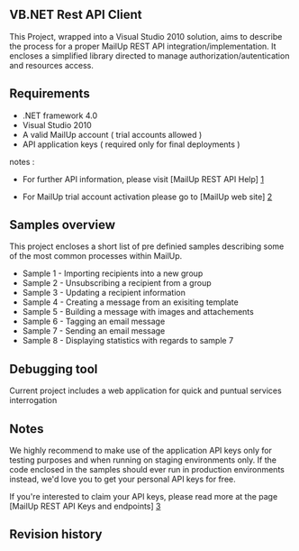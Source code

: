 VB.NET Rest API Client 
------------------------
This Project, wrapped into a Visual Studio 2010 solution, aims to describe the process for a proper MailUp REST API integration/implementation.
It encloses a simplified library directed to manage authorization/autentication and resources access.

Requirements
------------------------
* .NET framework 4.0
* Visual Studio 2010
* A valid MailUp account ( trial accounts allowed )
* API application keys ( required only for final deployments )

notes : 
* For further API information, please visit [MailUp REST API Help] [1] 
* For MailUp trial account activation please go to [MailUp web site] [2] 

  [1]: http://help.mailup.com/display/mailupapi/REST+API        "MailUp REST API Help"
  [2]: http://www.mailup.com/p/pc/mailup-free-trial-d44.htm        "MailUp web site"
  
Samples overview 
------------------------
This project encloses a short list of pre definied samples describing some of the most common processes within MailUp.

* Sample 1   - Importing recipients into a new group
* Sample 2   - Unsubscribing a recipient from a group
* Sample 3   - Updating a recipient information
* Sample 4   - Creating a message from an exisiting template
* Sample 5   - Building a message with images and attachements
* Sample 6   - Tagging an email message
* Sample 7   - Sending an email message
* Sample 8   - Displaying statistics with regards to sample 7

Debugging tool 
------------------------
Current project includes a web application for quick and puntual services interrogation 

Notes
------------------------
We highly recommend to make use of the application API keys only for testing purposes and when running on staging environments only.
If the code enclosed in the samples should ever run in production environments instead, we'd love you to get your personal API keys for free.

If you're interested to claim your API keys, please read more at the page [MailUp REST API Keys and endpoints] [3] 

  [3]: http://help.mailup.com/display/mailupapi/All+API+Keys+and+Endpoints+in+one+page        "MailUp REST API Keys and endpoints"

Revision history
------------------------



